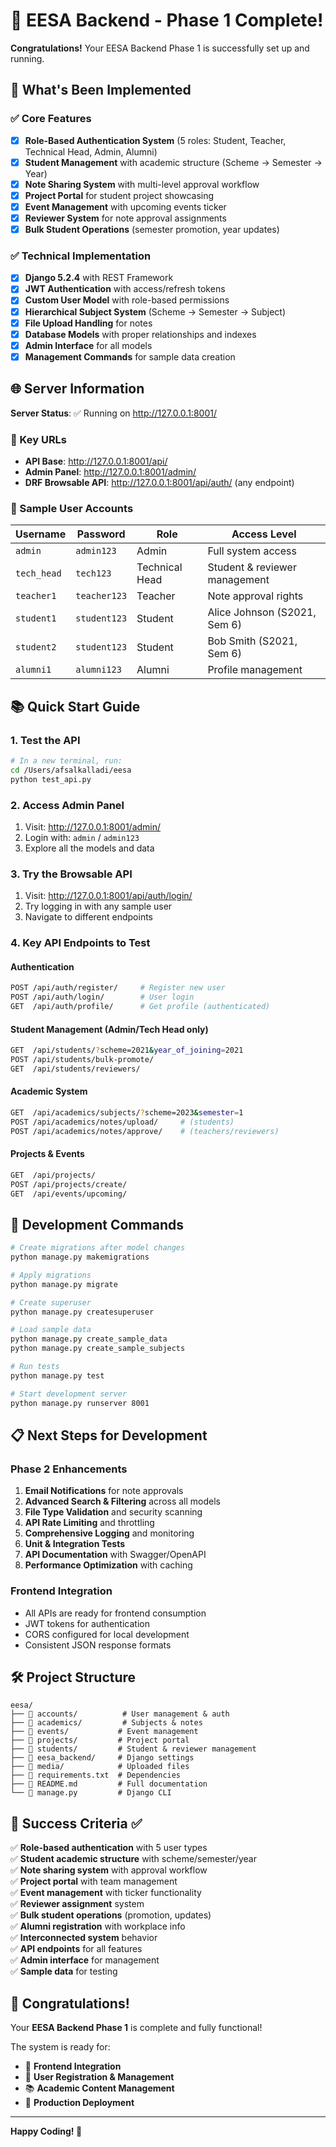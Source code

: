 # 🎉 EESA Backend - Phase 1 Complete!

**Congratulations!** Your EESA Backend Phase 1 is successfully set up and running.

## 🚀 What's Been Implemented

### ✅ Core Features

- [x] **Role-Based Authentication System** (5 roles: Student, Teacher, Technical Head, Admin, Alumni)
- [x] **Student Management** with academic structure (Scheme → Semester → Year)
- [x] **Note Sharing System** with multi-level approval workflow
- [x] **Project Portal** for student project showcasing
- [x] **Event Management** with upcoming events ticker
- [x] **Reviewer System** for note approval assignments
- [x] **Bulk Student Operations** (semester promotion, year updates)

### ✅ Technical Implementation

- [x] **Django 5.2.4** with REST Framework
- [x] **JWT Authentication** with access/refresh tokens
- [x] **Custom User Model** with role-based permissions
- [x] **Hierarchical Subject System** (Scheme → Semester → Subject)
- [x] **File Upload Handling** for notes
- [x] **Database Models** with proper relationships and indexes
- [x] **Admin Interface** for all models
- [x] **Management Commands** for sample data creation

## 🌐 Server Information

**Server Status**: ✅ Running on http://127.0.0.1:8001/

### 🔗 Key URLs

- **API Base**: http://127.0.0.1:8001/api/
- **Admin Panel**: http://127.0.0.1:8001/admin/
- **DRF Browsable API**: http://127.0.0.1:8001/api/auth/ (any endpoint)

### 👥 Sample User Accounts

| Username    | Password     | Role           | Access Level                  |
| ----------- | ------------ | -------------- | ----------------------------- |
| `admin`     | `admin123`   | Admin          | Full system access            |
| `tech_head` | `tech123`    | Technical Head | Student & reviewer management |
| `teacher1`  | `teacher123` | Teacher        | Note approval rights          |
| `student1`  | `student123` | Student        | Alice Johnson (S2021, Sem 6)  |
| `student2`  | `student123` | Student        | Bob Smith (S2021, Sem 6)      |
| `alumni1`   | `alumni123`  | Alumni         | Profile management            |

## 📚 Quick Start Guide

### 1. Test the API

```bash
# In a new terminal, run:
cd /Users/afsalkalladi/eesa
python test_api.py
```

### 2. Access Admin Panel

1. Visit: http://127.0.0.1:8001/admin/
2. Login with: `admin` / `admin123`
3. Explore all the models and data

### 3. Try the Browsable API

1. Visit: http://127.0.0.1:8001/api/auth/login/
2. Try logging in with any sample user
3. Navigate to different endpoints

### 4. Key API Endpoints to Test

#### Authentication

```bash
POST /api/auth/register/     # Register new user
POST /api/auth/login/        # User login
GET  /api/auth/profile/      # Get profile (authenticated)
```

#### Student Management (Admin/Tech Head only)

```bash
GET  /api/students/?scheme=2021&year_of_joining=2021
POST /api/students/bulk-promote/
GET  /api/students/reviewers/
```

#### Academic System

```bash
GET  /api/academics/subjects/?scheme=2023&semester=1
POST /api/academics/notes/upload/     # (students)
POST /api/academics/notes/approve/    # (teachers/reviewers)
```

#### Projects & Events

```bash
GET  /api/projects/
POST /api/projects/create/
GET  /api/events/upcoming/
```

## 🔧 Development Commands

```bash
# Create migrations after model changes
python manage.py makemigrations

# Apply migrations
python manage.py migrate

# Create superuser
python manage.py createsuperuser

# Load sample data
python manage.py create_sample_data
python manage.py create_sample_subjects

# Run tests
python manage.py test

# Start development server
python manage.py runserver 8001
```

## 📋 Next Steps for Development

### Phase 2 Enhancements

1. **Email Notifications** for note approvals
2. **Advanced Search & Filtering** across all models
3. **File Type Validation** and security scanning
4. **API Rate Limiting** and throttling
5. **Comprehensive Logging** and monitoring
6. **Unit & Integration Tests**
7. **API Documentation** with Swagger/OpenAPI
8. **Performance Optimization** with caching

### Frontend Integration

- All APIs are ready for frontend consumption
- JWT tokens for authentication
- CORS configured for local development
- Consistent JSON response formats

## 🛠️ Project Structure

```
eesa/
├── 📁 accounts/          # User management & auth
├── 📁 academics/         # Subjects & notes
├── 📁 events/           # Event management
├── 📁 projects/         # Project portal
├── 📁 students/         # Student & reviewer management
├── 📁 eesa_backend/     # Django settings
├── 📁 media/            # Uploaded files
├── 📄 requirements.txt  # Dependencies
├── 📄 README.md         # Full documentation
└── 📄 manage.py         # Django CLI
```

## 🎯 Success Criteria ✅

✅ **Role-based authentication** with 5 user types  
✅ **Student academic structure** with scheme/semester/year  
✅ **Note sharing system** with approval workflow  
✅ **Project portal** with team management  
✅ **Event management** with ticker functionality  
✅ **Reviewer assignment** system  
✅ **Bulk student operations** (promotion, updates)  
✅ **Alumni registration** with workplace info  
✅ **Interconnected system** behavior  
✅ **API endpoints** for all features  
✅ **Admin interface** for management  
✅ **Sample data** for testing

## 🎉 Congratulations!

Your **EESA Backend Phase 1** is complete and fully functional!

The system is ready for:

- 🔗 **Frontend Integration**
- 👥 **User Registration & Management**
- 📚 **Academic Content Management**
- 🚀 **Production Deployment**

---

**Happy Coding! 🚀**
